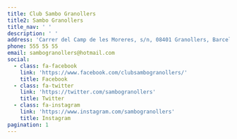 ```yaml
---
title: Club Sambo Granollers
title2: Sambo Granollers
title_nav: ' '
description: ' '
address: 'Carrer del Camp de les Moreres, s/n, 08401 Granollers, Barcelona'
phone: 555 55 55
email: sambogranollers@hotmail.com
social:
  - class: fa-facebook
    link: 'https://www.facebook.com/clubsambogranollers/'
    title: Facebook
  - class: fa-twitter
    link: 'https://twitter.com/sambogranollers'
    title: Twitter
  - class: fa-instagram
    link: 'https://www.instagram.com/sambogranollers'
    title: Instagram
pagination: 1
---
```


